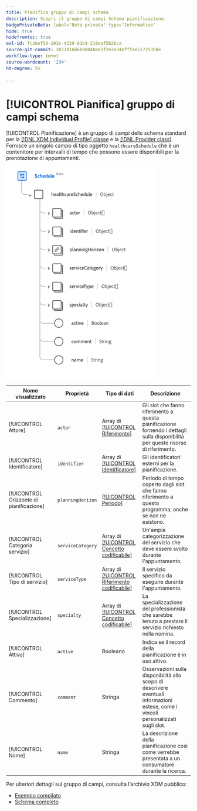 ```yaml
---
title: Pianifica gruppo di campi schema
description: Scopri il gruppo di campi Schema pianificazione.
badgePrivateBeta: label="Beta privata" type="Informative"
hide: true
hidefromtoc: true
exl-id: fcabef50-203c-4239-81b4-210aaf5b26ca
source-git-commit: 3071d16b6b98040ea3f2e3a34efffae517253b8e
workflow-type: tm+mt
source-wordcount: '234'
ht-degree: 5%

---
```


# [!UICONTROL Pianifica] gruppo di campi schema

[!UICONTROL Pianificazione] è un gruppo di campi dello schema standard per la [[!DNL XDM Individual Profile] classe](../../../classes/individual-profile.md) e la [[!DNL Provider class]](../../../classes/provider.md). Fornisce un singolo campo di tipo oggetto `healthcareSchedule` che è un contenitore per intervalli di tempo che possono essere disponibili per la prenotazione di appuntamenti.

![Struttura del gruppo di campi](../../../images/healthcare/field-groups/schedule.png)

| Nome visualizzato | Proprietà | Tipo di dati | Descrizione |
| --- | --- | --- | --- |
| [!UICONTROL Attore] | `actor` | Array di [[!UICONTROL Riferimento]](../data-types/reference.md) | Gli slot che fanno riferimento a questa pianificazione fornendo i dettagli sulla disponibilità per queste risorse di riferimento. |
| [!UICONTROL Identificatore] | `identifier` | Array di [[!UICONTROL Identificatore]](../data-types/identifier.md) | Gli identificatori esterni per la pianificazione. |
| [!UICONTROL Orizzonte di pianificazione] | `planningHorizon` | [[!UICONTROL Periodo]](../data-types/period.md) | Periodo di tempo coperto dagli slot che fanno riferimento a questo programma, anche se non ne esistono. |
| [!UICONTROL Categoria servizio] | `serviceCategory` | Array di [[!UICONTROL Concetto codificabile]](../data-types/codeable-concept.md) | Un&#39;ampia categorizzazione del servizio che deve essere svolto durante l&#39;appuntamento. |
| [!UICONTROL Tipo di servizio] | `serviceType` | Array di [[!UICONTROL Riferimento codificabile]](../data-types/codeable-reference.md) | Il servizio specifico da eseguire durante l&#39;appuntamento. |
| [!UICONTROL Specializzazione] | `specialty` | Array di [[!UICONTROL Concetto codificabile]](../data-types/codeable-concept.md) | La specializzazione del professionista che sarebbe tenuto a prestare il servizio richiesto nella nomina. |
| [!UICONTROL Attivo] | `active` | Booleano | Indica se il record della pianificazione è in uso attivo. |
| [!UICONTROL Commento] | `comment` | Stringa | Osservazioni sulla disponibilità allo scopo di descrivere eventuali informazioni estese, come i vincoli personalizzati sugli slot. |
| [!UICONTROL Nome] | `name` | Stringa | La descrizione della pianificazione così come verrebbe presentata a un consumatore durante la ricerca. |

Per ulteriori dettagli sul gruppo di campi, consulta l’archivio XDM pubblico:

* [Esempio compilato](https://github.com/adobe/xdm/blob/master/extensions/industry/healthcare/fhir/fieldgroups/schedule.example.1.json)
* [Schema completo](https://github.com/adobe/xdm/blob/master/extensions/industry/healthcare/fhir/fieldgroups/schedule.schema.json)
